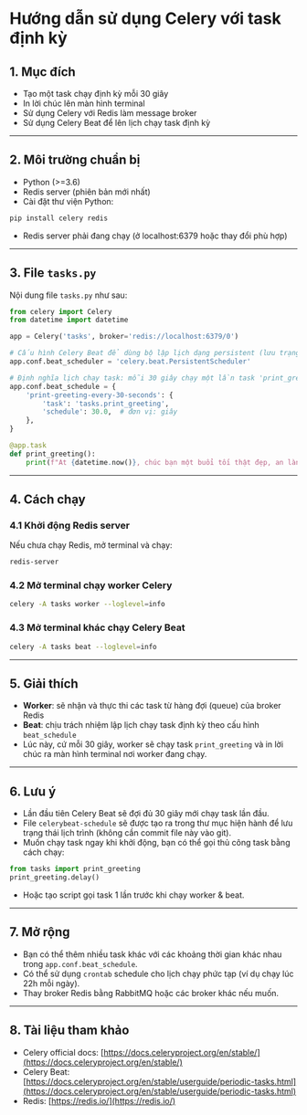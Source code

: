 # Hướng dẫn sử dụng Celery với task định kỳ 

## 1. Mục đích

* Tạo một task chạy định kỳ mỗi 30 giây
* In lời chúc lên màn hình terminal
* Sử dụng Celery với Redis làm message broker
* Sử dụng Celery Beat để lên lịch chạy task định kỳ

---

## 2. Môi trường chuẩn bị

* Python (>=3.6)
* Redis server (phiên bản mới nhất)
* Cài đặt thư viện Python:

```bash
pip install celery redis
```

* Redis server phải đang chạy (ở localhost:6379 hoặc thay đổi phù hợp)

---

## 3. File `tasks.py`

Nội dung file `tasks.py` như sau:

```python
from celery import Celery
from datetime import datetime

app = Celery('tasks', broker='redis://localhost:6379/0')

# Cấu hình Celery Beat để dùng bộ lập lịch dạng persistent (lưu trạng thái)
app.conf.beat_scheduler = 'celery.beat.PersistentScheduler'

# Định nghĩa lịch chạy task: mỗi 30 giây chạy một lần task 'print_greeting'
app.conf.beat_schedule = {
    'print-greeting-every-30-seconds': {
        'task': 'tasks.print_greeting',
        'schedule': 30.0,  # đơn vị: giây
    },
}

@app.task
def print_greeting():
    print(f"At {datetime.now()}, chúc bạn một buổi tối thật đẹp, an lành và nhiều điều may mắn!")
```

---

## 4. Cách chạy

### 4.1 Khởi động Redis server

Nếu chưa chạy Redis, mở terminal và chạy:

```bash
redis-server
```

### 4.2 Mở terminal chạy worker Celery

```bash
celery -A tasks worker --loglevel=info
```

### 4.3 Mở terminal khác chạy Celery Beat

```bash
celery -A tasks beat --loglevel=info
```

---

## 5. Giải thích

* **Worker**: sẽ nhận và thực thi các task từ hàng đợi (queue) của broker Redis
* **Beat**: chịu trách nhiệm lập lịch chạy task định kỳ theo cấu hình `beat_schedule`
* Lúc này, cứ mỗi 30 giây, worker sẽ chạy task `print_greeting` và in lời chúc ra màn hình terminal nơi worker đang chạy.

---

## 6. Lưu ý

* Lần đầu tiên Celery Beat sẽ đợi đủ 30 giây mới chạy task lần đầu.
* File `celerybeat-schedule` sẽ được tạo ra trong thư mục hiện hành để lưu trạng thái lịch trình (không cần commit file này vào git).
* Muốn chạy task ngay khi khởi động, bạn có thể gọi thủ công task bằng cách chạy:

```python
from tasks import print_greeting
print_greeting.delay()
```

* Hoặc tạo script gọi task 1 lần trước khi chạy worker & beat.

---

## 7. Mở rộng

* Bạn có thể thêm nhiều task khác với các khoảng thời gian khác nhau trong `app.conf.beat_schedule`.
* Có thể sử dụng `crontab` schedule cho lịch chạy phức tạp (ví dụ chạy lúc 22h mỗi ngày).
* Thay broker Redis bằng RabbitMQ hoặc các broker khác nếu muốn.

---

## 8. Tài liệu tham khảo

* Celery official docs: [https://docs.celeryproject.org/en/stable/](https://docs.celeryproject.org/en/stable/)
* Celery Beat: [https://docs.celeryproject.org/en/stable/userguide/periodic-tasks.html](https://docs.celeryproject.org/en/stable/userguide/periodic-tasks.html)
* Redis: [https://redis.io/](https://redis.io/)
